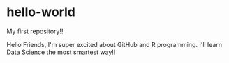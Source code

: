 # hello-world
My first repository!!

Hello Friends,
I'm super excited about GitHub and R programming. 
I'll learn Data Science the most smartest way!!
